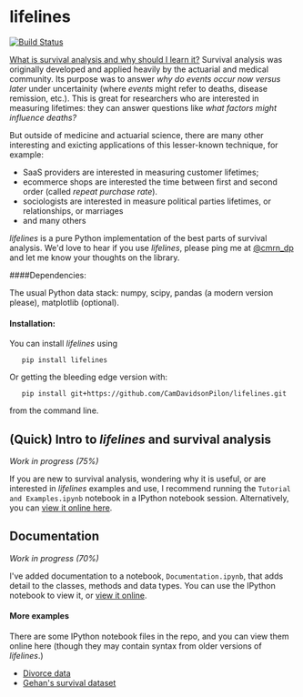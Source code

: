 lifelines
=======

[![Build Status](https://travis-ci.org/CamDavidsonPilon/lifelines.png)](https://travis-ci.org/CamDavidsonPilon/lifelines)

 
[What is survival analysis and why should I learn it?](http://nbviewer.ipython.org/urls/raw.github.com/CamDavidsonPilon/lifelines/master/Tutorial%20and%20Examples.ipynb) Survival analysis was originally developed and applied heavily by the actuarial and medical community. Its purpose was to answer *why do events occur now versus later* under uncertainity (where *events* might refer to deaths, disease remission, etc.). This is great for researchers who are interested in measuring lifetimes: they can answer questions like *what factors might influence deaths?*

But outside of medicine and actuarial science, there are many other interesting and exicting applications of this 
lesser-known technique, for example:
- SaaS providers are interested in measuring customer lifetimes; 
- ecommerce shops are interested the time between first and second order (called *repeat purchase rate*).
- sociologists are interested in measure political parties lifetimes, or relationships, or marriages
- and many others 

*lifelines* is a pure Python implementation of the best parts of survival analysis. We'd love to hear if you use *lifelines*, please ping me at [@cmrn_dp](https://twitter.com/Cmrn_DP) and let me know your 
thoughts on the library. 

####Dependencies:

The usual Python data stack: numpy, scipy, pandas (a modern version please), matplotlib (optional).

#### Installation:

You can install *lifelines* using 
      
       pip install lifelines

Or getting the bleeding edge version with:

       pip install git+https://github.com/CamDavidsonPilon/lifelines.git

from the command line. 


## (Quick) Intro to *lifelines* and survival analysis

*Work in progress (75%)*

If you are new to survival analysis, wondering why it is useful, or are interested in *lifelines* examples and use,
I recommend running the `Tutorial and Examples.ipynb` notebook in a IPython notebook session. Alternatively, you can [view it online here](http://nbviewer.ipython.org/urls/raw.github.com/CamDavidsonPilon/lifelines/master/Tutorial%20and%20Examples.ipynb).


## Documentation

*Work in progress (70%)*

I've added documentation to a notebook, `Documentation.ipynb`, that adds detail to 
the classes, methods and data types. You can use the IPython notebook to view it, or [view it online](http://nbviewer.ipython.org/urls/raw.github.com/CamDavidsonPilon/lifelines/master/Documentation.ipynb).

#### More examples

There are some IPython notebook files in the repo, and you can view them online here (though they may 
contain syntax from older versions of *lifelines*.)

- [Divorce data](http://nbviewer.ipython.org/urls/raw.github.com/CamDavidsonPilon/lifelines/master/datasets/Divorces%2520Rates.ipynb)
- [Gehan's survival dataset](http://nbviewer.ipython.org/urls/raw.github.com/CamDavidsonPilon/lifelines/master/datasets/The%2520Gehan%2520Survival%2520Data.ipynb)




